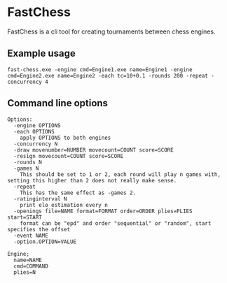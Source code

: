 # FastChess

FastChess is a cli tool for creating tournaments between chess engines.

## Example usage

```
fast-chess.exe -engine cmd=Engine1.exe name=Engine1 -engine cmd=Engine2.exe name=Engine2 -each tc=10+0.1 -rounds 200 -repeat -concurrency 4
```

## Command line options

```
Options:
  -engine OPTIONS
  -each OPTIONS
    apply OPTIONS to both engines
  -concurrency N
  -draw movenumber=NUMBER movecount=COUNT score=SCORE
  -resign movecount=COUNT score=SCORE
  -rounds N
  -games N
    This should be set to 1 or 2, each round will play n games with, setting this higher than 2 does not really make sense.
  -repeat
    This has the same effect as -games 2.
  -ratinginterval N
    print elo estimation every n
  -openings file=NAME format=FORMAT order=ORDER plies=PLIES start=START
    format can be "epd" and order "sequential" or "random", start specifies the offset
  -event NAME
  -option.OPTION=VALUE

Engine;
  name=NAME
  cmd=COMMAND
  plies=N
  
```

